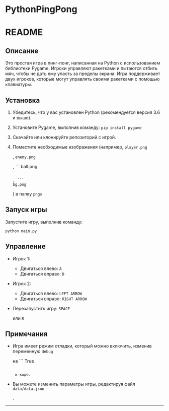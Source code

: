 # PythonPingPong

# README

## Описание

Это простая игра в пинг-понг, написанная на Python с использованием библиотеки Pygame. Игроки управляют ракетками и пытаются отбить мяч, чтобы не дать ему упасть за пределы экрана. Игра поддерживает двух игроков, которые могут управлять своими ракетками с помощью клавиатуры.

## Установка

1. Убедитесь, что у вас установлен Python (рекомендуется версия 3.6 и выше).
2. Установите Pygame, выполнив команду: `
   pip install pygame
   `
3. Скачайте или клонируйте репозиторий с игрой.
4. Поместите необходимые изображения (например, `
   player.png
   `

   , `
   enemy.png
   `

   , ```
   ball.png
   ```

   , ```
   bg.png
   ```

   ) в папку `
   pngs
   `

## Запуск игры

Запустите игру, выполнив команду:

```
python main.py
```

## Управление

- Игрок 1:
  - Двигаться влево: `
    A
    `
  - Двигаться вправо: `
    D
    `
- Игрок 2:
  - Двигаться влево: `
    LEFT ARROW
    `
  - Двигаться вправо: `
    RIGHT ARROW
    `
- Перезапустить игру: `
  SPACE
  `

   или `
  R
  `

## Примечания

- Игра имеет режим отладки, который можно включить, изменив переменную `
  debug
  `

   на ```
  True
  ```

   в коде.
- Вы можете изменить параметры игры, редактируя файл `
  data/data.json
  `

  .

---

